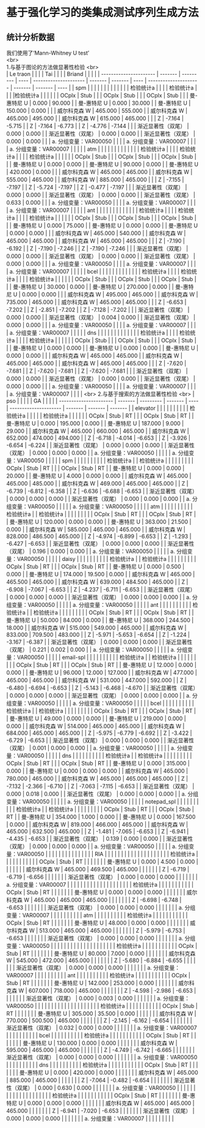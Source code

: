 基于强化学习的类集成测试序列生成方法
====  
统计分析数据  
------- 
我们使用了‘Mann-Whitney U test’  
\<br>  
1.与基于图论的方法做显著性检验
\<br>    
| Le traon               |         |           |      | Tai                   |         |         |      |  Briand                       |         |         |      |
| ---------------------- | ------- | --------- | ---- | --------------------- | ------- | ------- | ---- | --------------------- | ------- | ------- | ---- |
| spm                    |         |           |      |                       |         |         |      |                       |         |         |      |
| 检验统计a              |         |            |      | 检验统计a             |         |         |      |检验统计a               |         |         |      |
|                        | OCplx   | Stub      |      |                       | OCplx   | Stub    |      |                       | OCplx   | Stub    |      |
| 曼-惠特尼 U            | 0.000   | 90.000    |      | 曼-惠特尼 U           | 0.000   | 30.000  |      | 曼-惠特尼 U           | 150.000 | 0.000   |      |
| 威尔科克森 W           | 465.000 | 555.000   |      | 威尔科克森 W          | 465.000 | 495.000 |      | 威尔科克森 W          | 615.000 | 465.000 |      |
| Z                      | -7.164  | -5.715    |      | Z                     | -7.164  | -6.773  |      | Z                     | -4.776  | -7.144  |      |
| 渐近显著性（双尾）     | 0.000   | 0.000     |      | 渐近显著性（双尾）    | 0.000   | 0.000   |      | 渐近显著性（双尾）    | 0.000   | 0.000   |      |
| a.  分组变量：VAR00050 |         |           |      | a. 分组变量：VAR00007 |         |         |      | a. 分组变量：VAR00007 |         |         |      |
| atm                    |         |           |      |                       |         |         |      |                       |         |         |      |
| 检验统计a              |         |             |      | 检验统计a             |         |         |      | 检验统计a            |         |         |      |
|                        | OCplx   | Stub      |      |                       | OCplx   | Stub    |      |                       | OCplx   | Stub    |      |
| 曼-惠特尼 U            | 0.000   | 0.000     |      | 曼-惠特尼 U           | 90.000  | 0.000   |      | 曼-惠特尼 U           | 420.000 | 0.000   |      |
| 威尔科克森 W           | 465.000 | 465.000   |      | 威尔科克森 W          | 555.000 | 465.000 |      | 威尔科克森 W          | 885.000 | 465.000 |      |
| Z                      | -7.155  | -7.197    |      | Z                     | -5.724  | -7.197  |      | Z                     | -0.477  | -7.197  |      |
| 渐近显著性（双尾）     | 0.000   | 0.000     |      | 渐近显著性（双尾）    | 0.000   | 0.000   |      | 渐近显著性（双尾）    | 0.633   | 0.000   |      |
| a.  分组变量：VAR00050 |         |           |      | a. 分组变量：VAR00007 |         |         |      | a. 分组变量：VAR00007 |         |         |      |
| ant                    |         |           |      |                       |         |         |      |                       |         |         |      |
| 检验统计a              |         |            |      | 检验统计a             |         |         |      | 检验统计a             |         |         |      |
|                        | OCplx   | Stub      |      |                       | OCplx   | Stub    |      |                       | OCplx   | Stub    |      |
| 曼-惠特尼 U            | 0.000   | 75.000    |      | 曼-惠特尼 U           | 0.000   | 0.000   |      | 曼-惠特尼 U           | 0.000   | 0.000   |      |
| 威尔科克森 W           | 465.000 | 540.000   |      | 威尔科克森 W          | 465.000 | 465.000 |      | 威尔科克森 W          | 465.000 | 465.000 |      |
| Z                      | -7.190  | -6.192    |      | Z                     | -7.190  | -7.246  |      | Z                     | -7.190  | -7.246  |      |
| 渐近显著性（双尾）     | 0.000   | 0.000     |      | 渐近显著性（双尾）    | 0.000   | 0.000   |      | 渐近显著性（双尾）    | 0.000   | 0.000   |      |
| a.  分组变量：VAR00050 |         |           |      | a. 分组变量：VAR00007 |         |         |      | a. 分组变量：VAR00007 |         |         |      |
| bcel                   |         |           |      |                       |         |         |      |                       |         |         |      |
| 检验统计a              |         |            |      | 检验统计a             |         |         |      |   检验统计a             |         |         |      |
|                        | OCplx   | Stub      |      |                       | OCplx   | Stub    |      |                       | OCplx   | Stub    |      |
| 曼-惠特尼 U            | 30.000  | 0.000     |      | 曼-惠特尼 U           | 270.000 | 0.000   |      | 曼-惠特尼 U           | 0.000   | 0.000   |      |
| 威尔科克森 W           | 495.000 | 465.000   |      | 威尔科克森 W          | 735.000 | 465.000 |      | 威尔科克森 W          | 465.000 | 465.000 |      |
| Z                      | -6.653  | -7.202    |      | Z                     | -2.851  | -7.202  |      | Z                     | -7.128  | -7.202  |      |
| 渐近显著性（双尾）     | 0.000   | 0.000     |      | 渐近显著性（双尾）    | 0.004   | 0.000   |      | 渐近显著性（双尾）    | 0.000   | 0.000   |      |
| a.  分组变量：VAR00050 |         |           |      | a. 分组变量：VAR00007 |         |         |      | a. 分组变量：VAR00007 |         |         |      |
| dns                    |         |           |      |                       |         |         |      |                       |         |         |      |
| 检验统计a              |         |              |      | 检验统计a             |         |         |      |  检验统计a          |         |         |      |
|                        | OCplx   | Stub      |      |                       | OCplx   | Stub    |      |                       | OCplx   | Stub    |      |
| 曼-惠特尼 U            | 0.000   | 0.000     |      | 曼-惠特尼 U           | 0.000   | 0.000   |      | 曼-惠特尼 U           | 0.000   | 0.000   |      |
| 威尔科克森 W           | 465.000 | 465.000   |      | 威尔科克森 W          | 465.000 | 465.000 |      | 威尔科克森 W          | 465.000 | 465.000 |      |
| Z                      | -7.620  | -7.681    |      | Z                     | -7.620  | -7.681  |      | Z                     | -7.620  | -7.681  |      |
| 渐近显著性（双尾）     | 0.000   | 0.000     |      | 渐近显著性（双尾）    | 0.000   | 0.000   |      | 渐近显著性（双尾）    | 0.000   | 0.000   |      |
| a.  分组变量：VAR00050 |         |           |      | a. 分组变量：VAR00007 |         |         |      | a. 分组变量：VAR00007 |         |         |      |
\<br> 
2.与基于搜索的方法做显著性检验
\<br> 
| pso                    |         |         |         |      | GA                      |         |         |         |
| ---------------------- | ------- | --------- | ------- | ---- | --------------------- | ------- | ------- | ------- |
| elevator               |         |           |         |      |                       |         |         |         |
| 检验统计a              |         |           |         |      | 检验统计a                      |         |         |         |
|                        | OCplx   | Stub      | RT      |      |                       | OCplx   | Stub    | RT      |
| 曼-惠特尼 U            | 0.000   | 195.000   | 0.000   |      | 曼-惠特尼 U           | 187.000 | 9.000   | 29.000  |
| 威尔科克森 W           | 465.000 | 660.000   | 465.000 |      | 威尔科克森 W          | 652.000 | 474.000 | 494.000 |
| Z                      | -6.718  | -4.014    | -6.653  |      | Z                     | -3.926  | -6.654  | -6.224  |
| 渐近显著性（双尾）     | 0.000   | 0.000     | 0.000   |      | 渐近显著性（双尾）    | 0.000   | 0.000   | 0.000   |
| a.  分组变量：VAR00050 |         |           |         |      | a. 分组变量：VAR00050 |         |         |         |
| spm                    |         |           |         |      |                       |         |         |         |
| 检验统计a              |         | 检验统计a |         |      |                       |         |         |         |
|                        | OCplx   | Stub      | RT      |      |                       | OCplx   | Stub    | RT      |
| 曼-惠特尼 U            | 0.000   | 0.000     | 20.000  |      | 曼-惠特尼 U           | 4.000   | 0.000   | 0.000   |
| 威尔科克森 W           | 465.000 | 465.000   | 485.000 |      | 威尔科克森 W          | 469.000 | 465.000 | 465.000 |
| Z                      | -6.739  | -6.812    | -6.358  |      | Z                     | -6.636  | -6.688  | -6.653  |
| 渐近显著性（双尾）     | 0.000   | 0.000     | 0.000   |      | 渐近显著性（双尾）    | 0.000   | 0.000   | 0.000   |
| a.  分组变量：VAR00050 |         |           |         |      | a. 分组变量：VAR00050 |         |         |         |
| atm                    |         |           |         |      |                       |         |         |         |
| 检验统计a              |         | 检验统计a |         |      |                       |         |         |         |
|                        | OCplx   | Stub      | RT      |      |                       | OCplx   | Stub    | RT      |
| 曼-惠特尼 U            | 120.000 | 0.000     | 0.000   |      | 曼-惠特尼 U           | 363.000 | 21.500  | 0.000   |
| 威尔科克森 W           | 585.000 | 465.000   | 465.000 |      | 威尔科克森 W          | 828.000 | 486.500 | 465.000 |
| Z                      | -4.974  | -6.899    | -6.653  |      | Z                     | -1.293  | -6.427  | -6.653  |
| 渐近显著性（双尾）     | 0.000   | 0.000     | 0.000   |      | 渐近显著性（双尾）    | 0.196   | 0.000   | 0.000   |
| a.  分组变量：VAR00050 |         |           |         |      | a. 分组变量：VAR00050 |         |         |         |
| daisy                  |         |           |         |      |                       |         |         |         |
| 检验统计a              |         | 检验统计a |         |      |                       |         |         |         |
|                        | OCplx   | Stub      | RT      |      |                       | OCplx   | Stub    | RT      |
| 曼-惠特尼 U            | 0.000   | 0.500     | 0.000   |      | 曼-惠特尼 U           | 174.000 | 19.500  | 0.000   |
| 威尔科克森 W           | 465.000 | 465.500   | 465.000 |      | 威尔科克森 W          | 639.000 | 484.500 | 465.000 |
| Z                      | -6.908  | -7.067    | -6.653  |      | Z                     | -4.237  | -6.711  | -6.653  |
| 渐近显著性（双尾）     | 0.000   | 0.000     | 0.000   |      | 渐近显著性（双尾）    | 0.000   | 0.000   | 0.000   |
| a.  分组变量：VAR00050 |         |           |         |      | a. 分组变量：VAR00050 |         |         |         |
| ant                    |         |           |         |      |                       |         |         |         |
| 检验统计a              |         | 检验统计a |         |      |                       |         |         |         |
|                        | OCplx   | Stub      | RT      |      |                       | OCplx   | Stub    | RT      |
| 曼-惠特尼 U            | 50.000  | 84.000    | 0.000   |      | 曼-惠特尼 U           | 368.000 | 244.500 | 18.000  |
| 威尔科克森 W           | 515.000 | 549.000   | 465.000 |      | 威尔科克森 W          | 833.000 | 709.500 | 483.000 |
| Z                      | -5.971  | -5.653    | -6.654  |      | Z                     | -1.224  | -3.167  | -6.387  |
| 渐近显著性（双尾）     | 0.000   | 0.000     | 0.000   |      | 渐近显著性（双尾）    | 0.221   | 0.002   | 0.000   |
| a.  分组变量：VAR00050 |         |           |         |      | a. 分组变量：VAR00050 |         |         |         |
| email-spl              |         |           |         |      |                       |         |         |         |
| 检验统计a              |         | 检验统计a |         |      |                       |         |         |         |
|                        | OCplx   | Stub      | RT      |      |                       | OCplx   | Stub    | RT      |
| 曼-惠特尼 U            | 12.000  | 0.000     | 0.000   |      | 曼-惠特尼 U           | 96.000  | 12.000  | 127.000 |
| 威尔科克森 W           | 477.000 | 465.000   | 465.000 |      | 威尔科克森 W          | 531.000 | 447.000 | 592.000 |
| Z                      | -6.480  | -6.694    | -6.653  |      | Z                     | -5.143  | -6.468  | -4.670  |
| 渐近显著性（双尾）     | 0.000   | 0.000     | 0.000   |      | 渐近显著性（双尾）    | 0.000   | 0.000   | 0.000   |
| a.  分组变量：VAR00050 |         |           |         |      | a. 分组变量：VAR00050 |         |         |         |
| bcel                   |         |           |         |      |                       |         |         |         |
| 检验统计a              |         | 检验统计a |         |      |                       |         |         |         |
|                        | OCplx   | Stub      | RT      |      |                       | OCplx   | Stub    | RT      |
| 曼-惠特尼 U            | 49.000  | 0.000     | 0.000   |      | 曼-惠特尼 U           | 219.000 | 0.000   | 0.000   |
| 威尔科克森 W           | 514.000 | 465.000   | 465.000 |      | 威尔科克森 W          | 684.000 | 465.000 | 465.000 |
| Z                      | -5.975  | -6.779    | -6.692  |      | Z                     | -3.422  | -6.729  | -6.653  |
| 渐近显著性（双尾）     | 0.000   | 0.000     | 0.000   |      | 渐近显著性（双尾）    | 0.001   | 0.000   | 0.000   |
| a.  分组变量：VAR00050 |         |           |         |      | a. 分组变量：VAR00050 |         |         |         |
| dns                    |         |           |         |      |                       |         |         |         |
| 检验统计a              |         | 检验统计a |         |      |                       |         |         |         |
|                        | OCplx   | Stub      | RT      |      |                       | OCplx   | Stub    | RT      |
| 曼-惠特尼 U            | 0.000   | 315.000   | 0.000   |      | 曼-惠特尼 U           | 0.000   | 0.000   | 0.000   |
| 威尔科克森 W           | 465.000 | 780.000   | 465.000 |      | 威尔科克森 W          | 465.000 | 465.000 | 465.000 |
| Z                      | -7.132  | -2.366    | -6.710  |      | Z                     | -7.063  | -7.115  | -6.653  |
| 渐近显著性（双尾）     | 0.000   | 0.018     | 0.000   |      | 渐近显著性（双尾）    | 0.000   | 0.000   | 0.000   |
| a.  分组变量：VAR00050 |         |           |         |      | a. 分组变量：VAR00050 |         |         |         |
| notepad_spl            |         |           |         |      |                       |         |         |         |
| 检验统计a              |         | 检验统计a |         |      |                       |         |         |         |
|                        | OCplx   | Stub      | RT      |      |                       | OCplx   | Stub    | RT      |
| 曼-惠特尼 U            | 354.000 | 1.000     | 0.000   |      | 曼-惠特尼 U           | 0.000   | 167.500 | 0.000   |
| 威尔科克森 W           | 819.000 | 466.000   | 465.000 |      | 威尔科克森 W          | 465.000 | 632.500 | 465.000 |
| Z                      | -1.481  | -7.065    | -6.653  |      | Z                     | -6.941  | -4.435  | -6.653  |
| 渐近显著性（双尾）     | 0.139   | 0.000     | 0.000   |      | 渐近显著性（双尾）    | 0.000   | 0.000   | 0.000   |
| a.  分组变量：VAR00050 |         |           |         |      | a. 分组变量：VAR00050 |         |         |         |
|                        |         |           |         |      |                       |         |         |         |
| RIA                    |         |           |         |      |                       |         |         |         |
|                        |         |           |         |      |                       |         |         |         |
| 检验统计a              |         |           |         |      |                       |         |         |         |
|                        | OCplx   | Stub      | RT      |      |                       |         |         |         |
| 曼-惠特尼 U            | 0.000   | 4.500     | 0.000   |      |                       |         |         |         |
| 威尔科克森 W           | 465.000 | 469.500   | 465.000 |      |                       |         |         |         |
| Z                      | -6.719  | -6.719    | -6.656  |      |                       |         |         |         |
| 渐近显著性（双尾）     | 0.000   | 0.000     | 0.000   |      |                       |         |         |         |
| a.  分组变量：VAR00007 |         |           |         |      |                       |         |         |         |
|                        |         |           |         |      |                       |         |         |         |
| 检验统计a              |         |           |         |      |                       |         |         |         |
|                        | OCplx   | Stub      | RT      |      |                       |         |         |         |
| 曼-惠特尼 U            | 0.000   | 0.000     | 0.000   |      |                       |         |         |         |
| 威尔科克森 W           | 465.000 | 465.000   | 465.000 |      |                       |         |         |         |
| Z                      | -6.698  | -6.748    | -6.653  |      |                       |         |         |         |
| 渐近显著性（双尾）     | 0.000   | 0.000     | 0.000   |      |                       |         |         |         |
| a.  分组变量：VAR00007 |         |           |         |      |                       |         |         |         |
| atm                    |         |           |         |      |                       |         |         |         |
| 检验统计a              |         |           |         |      |                       |         |         |         |
|                        | OCplx   | Stub      | RT      |      |                       |         |         |         |
| 曼-惠特尼 U            | 48.000  | 0.000     | 0.000   |      |                       |         |         |         |
| 威尔科克森 W           | 513.000 | 465.000   | 465.000 |      |                       |         |         |         |
| Z                      | -5.979  | -6.753    | -6.653  |      |                       |         |         |         |
| 渐近显著性（双尾）     | 0.000   | 0.000     | 0.000   |      |                       |         |         |         |
| a.  分组变量：VAR00050 |         |           |         |      |                       |         |         |         |
|                        |         |           |         |      |                       |         |         |         |
| 检验统计a              |         |           |         |      |                       |         |         |         |
|                        | OCplx   | Stub      | RT      |      |                       |         |         |         |
| 曼-惠特尼 U            | 80.000  | 7.000     | 0.000   |      |                       |         |         |         |
| 威尔科克森 W           | 545.000 | 472.000   | 465.000 |      |                       |         |         |         |
| Z                      | -5.680  | -6.884    | -6.655  |      |                       |         |         |         |
| 渐近显著性（双尾）     | 0.000   | 0.000     | 0.000   |      |                       |         |         |         |
| a.  分组变量：VAR00007 |         |           |         |      |                       |         |         |         |
| ant                    |         |           |         |      |                       |         |         |         |
| 检验统计a              |         |           |         |      |                       |         |         |         |
|                        | OCplx   | Stub      | RT      |      |                       |         |         |         |
| 曼-惠特尼 U            | 142.000 | 253.000   | 0.000   |      |                       |         |         |         |
| 威尔科克森 W           | 607.000 | 718.000   | 465.000 |      |                       |         |         |         |
| Z                      | -4.598  | -2.986    | -6.653  |      |                       |         |         |         |
| 渐近显著性（双尾）     | 0.000   | 0.003     | 0.000   |      |                       |         |         |         |
| a.  分组变量：VAR00050 |         |           |         |      |                       |         |         |         |
|                        |         |           |         |      |                       |         |         |         |
| 检验统计a              |         |           |         |      |                       |         |         |         |
|                        | OCplx   | Stub      | RT      |      |                       |         |         |         |
| 曼-惠特尼 U            | 305.000 | 35.500    | 0.000   |      |                       |         |         |         |
| 威尔科克森 W           | 770.000 | 500.500   | 465.000 |      |                       |         |         |         |
| Z                      | -2.145  | -6.162    | -6.654  |      |                       |         |         |         |
| 渐近显著性（双尾）     | 0.032   | 0.000     | 0.000   |      |                       |         |         |         |
| a.  分组变量：VAR00007 |         |           |         |      |                       |         |         |         |
| bcel                   |         |           |         |      |                       |         |         |         |
| 检验统计a              |         |           |         |      |                       |         |         |         |
|                        | OCplx   | Stub      | RT      |      |                       |         |         |         |
| 曼-惠特尼 U            | 130.000 | 0.000     | 0.000   |      |                       |         |         |         |
| 威尔科克森 W           | 595.000 | 465.000   | 465.000 |      |                       |         |         |         |
| Z                      | -4.749  | -6.742    | -6.665  |      |                       |         |         |         |
| 渐近显著性（双尾）     | 0.000   | 0.000     | 0.000   |      |                       |         |         |         |
| a.  分组变量：VAR00050 |         |           |         |      |                       |         |         |         |
| dns                    |         |           |         |      |                       |         |         |         |
| 检验统计a              |         |           |         |      |                       |         |         |         |
|                        | OCplx   | Stub      | RT      |      |                       |         |         |         |
| 曼-惠特尼 U            | 0.000   | 420.000   | 0.000   |      |                       |         |         |         |
| 威尔科克森 W           | 465.000 | 885.000   | 465.000 |      |                       |         |         |         |
| Z                      | -7.064  | -0.482    | -6.654  |      |                       |         |         |         |
| 渐近显著性（双尾）     | 0.000   | 0.630     | 0.000   |      |                       |         |         |         |
| a.  分组变量：VAR00050 |         |           |         |      |                       |         |         |         |
|                        |         |           |         |      |                       |         |         |         |
| 检验统计a              |         |           |         |      |                       |         |         |         |
|                        | OCplx   | Stub      | RT      |      |                       |         |         |         |
| 曼-惠特尼 U            | 0.000   | 0.000     | 0.000   |      |                       |         |         |         |
| 威尔科克森 W           | 465.000 | 465.000   | 465.000 |      |                       |         |         |         |
| Z                      | -6.941  | -7.020    | -6.653  |      |                       |         |         |         |
| 渐近显著性（双尾）     | 0.000   | 0.000     | 0.000   |      |                       |         |         |         |
| a.  分组变量：VAR00007 |         |           |         |      |                       |         |         |         |
